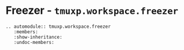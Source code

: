# Freezer - `tmuxp.workspace.freezer`

```{eval-rst}
.. automodule:: tmuxp.workspace.freezer
   :members:
   :show-inheritance:
   :undoc-members:
```
